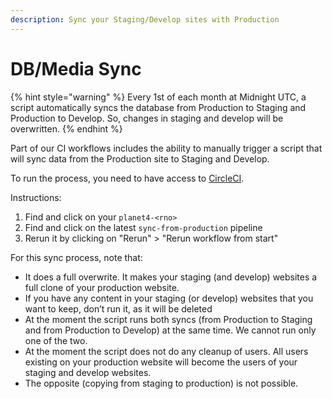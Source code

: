 ```yaml
---
description: Sync your Staging/Develop sites with Production
---
```


# DB/Media Sync

{% hint style="warning" %}
Every 1st of each month at Midnight UTC, a script automatically syncs the database from Production to Staging and Production to Develop. So, changes in staging and develop will be overwritten.
{% endhint %}

Part of our CI workflows includes the ability to manually trigger a script that will sync data from the Production site to Staging and Develop.

To run the process, you need to have access to [CircleCI](https://app.circleci.com/projects/project-dashboard/github/greenpeace).

Instructions:

1. Find and click on your `planet4-<rno>`
2. Find and click on the latest `sync-from-production` pipeline
3. Rerun it by clicking on "Rerun" > "Rerun workflow from start"

For this sync process, note that:

* It does a full overwrite. It makes your staging \(and develop\) websites a full clone of your production website.
* If you have any content in your staging \(or develop\) websites that you want to keep, don’t run it, as it will be deleted
* At the moment the script runs both syncs \(from Production to Staging and from Production to Develop\) at the same time. We cannot run only one of the two.
* At the moment the script does not do any cleanup of users. All users existing on your production website will become the users of your staging and develop websites.
* The opposite \(copying from staging to production\) is not possible.

